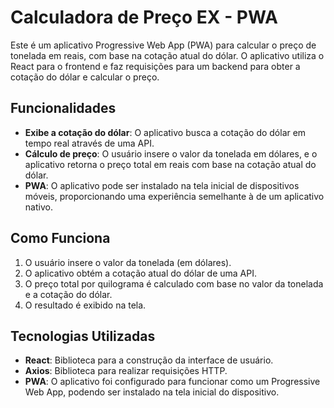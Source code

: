 # Calculadora de Preço EX - PWA

Este é um aplicativo Progressive Web App (PWA) para calcular o preço de tonelada em reais, com base na cotação atual do dólar. O aplicativo utiliza o React para o frontend e faz requisições para um backend para obter a cotação do dólar e calcular o preço.

## Funcionalidades

- **Exibe a cotação do dólar**: O aplicativo busca a cotação do dólar em tempo real através de uma API.
- **Cálculo de preço**: O usuário insere o valor da tonelada em dólares, e o aplicativo retorna o preço total em reais com base na cotação atual do dólar.
- **PWA**: O aplicativo pode ser instalado na tela inicial de dispositivos móveis, proporcionando uma experiência semelhante à de um aplicativo nativo.

## Como Funciona

1. O usuário insere o valor da tonelada (em dólares).
2. O aplicativo obtém a cotação atual do dólar de uma API.
3. O preço total por quilograma é calculado com base no valor da tonelada e a cotação do dólar.
4. O resultado é exibido na tela.

## Tecnologias Utilizadas

- **React**: Biblioteca para a construção da interface de usuário.
- **Axios**: Biblioteca para realizar requisições HTTP.
- **PWA**: O aplicativo foi configurado para funcionar como um Progressive Web App, podendo ser instalado na tela inicial do dispositivo.
